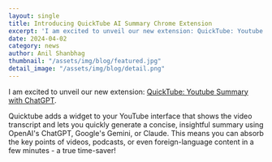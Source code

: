 ```yaml
---
layout: single
title: Introducing QuickTube AI Summary Chrome Extension
excerpt: 'I am excited to unveil our new extension: QuickTube: Youtube Summary with ChatGPT.'
date: 2024-04-02
category: news
author: Anil Shanbhag
thumbnail: "/assets/img/blog/featured.jpg"
detail_image: "/assets/img/blog/detail.png"
---
```


I am excited to unveil our new extension: [QuickTube: Youtube Summary with ChatGPT](https://chromewebstore.google.com/detail/youtube-summary-with-chat/leidjgpcaiceoeebkdjfcaeboidcjiea).

Quicktube adds a widget to your YouTube interface that shows the video transcript and lets you quickly generate a concise, insightful summary using OpenAI's ChatGPT, Google's Gemini, or Claude. This means you can absorb the key points of videos, podcasts, or even foreign-language content in a few minutes - a true time-saver!